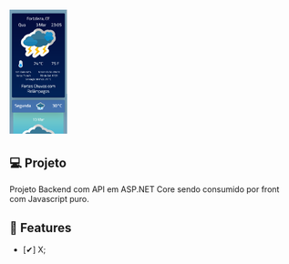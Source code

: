<h1 align="left">
  <img alt="PokeAPI" title="PokeAPI" src="capa.png" width="20%"/>
</h1>

## 💻 Projeto

Projeto Backend com API em ASP.NET Core sendo consumido por front com Javascript puro.

## 🔖 Features

- [✔] X;
